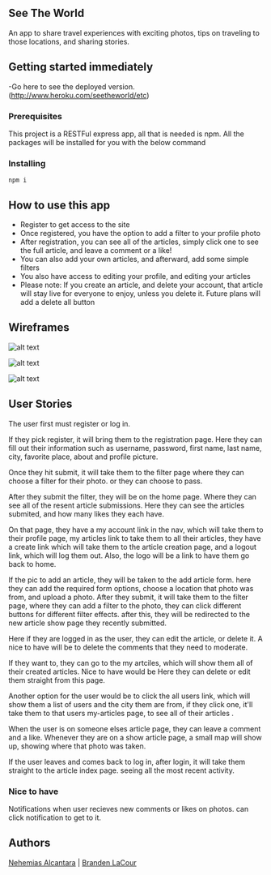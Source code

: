 ## See The World

An app to share travel experiences with exciting photos, tips on traveling to those locations, and sharing stories.

## Getting started immediately

-Go here to see the deployed version. (http://www.heroku.com/seetheworld/etc)

### Prerequisites

This project is a RESTFul express app, all that is needed is npm. All the packages will be installed for you with the below command

### Installing

```
npm i
```

## How to use this app

* Register to get access to the site
* Once registered, you have the option to add a filter to your profile photo
* After registration, you can see all of the articles, simply click one to see the full article, and leave a comment or a like!
* You can also add your own articles, and afterward, add some simple filters
* You also have access to editing your profile, and editing your articles
* Please note: If you create an article, and delete your account, that article will stay live for everyone to enjoy, unless you delete it. Future plans will add a delete all button

## Wireframes

![alt text](https://i.imgur.com/tI5ear6.jpg?4)

![alt text](https://i.imgur.com/UD4eqme.jpg?2)

![alt text](https://i.imgur.com/jU3KFhM.jpg?2)

## User Stories

The user first must register or log in.

If they pick register, it will bring them to the registration page.
Here they can fill out their information such as username, password, first name, last name, city, favorite place, about and profile picture.

Once they hit submit, it will take them to the filter page where they can choose a filter for their photo. or they can choose to pass.

After they submit the filter, they will be on the home page. Where they can see all of the resent article submissions.
Here they can see the articles submited, and how many likes they each have.


On that page, they have a my account link in the nav, which will take them to their profile page, my articles link to take them to all their articles, they have a create link which will take them to the article creation page, and a logout link, which will log them out. Also, the logo will be a link to have them go back to home.


If the pic to add an article, they will be taken to the add article form. here they can add the required form options, choose a location that photo was from, and upload a photo. After they submit, it will take them to the filter page, where they can add a filter to the photo, they can click different buttons for different filter effects. after this, they will be redirected to the new article show page they recently submitted.

Here if they are logged in as the user, they can edit the article, or delete it. A nice to have will be to delete the comments that they need to moderate.


If they want to, they can go to the my artciles, which will show them all of their created articles. Nice to have would be Here they can delete or edit them straight from this page.


Another option for the user would be to click the all users link, which will show them a list of users and the city them are from, if they click one, it'll take them to that users my-articles page, to see all of their articles .


When the user is on someone elses article page, they can leave a comment and a like. Whenever they are on a show article page, a small map will show up, showing where that photo was taken. 


If the user leaves and comes back to log in, after login, it will take them straight to the article index page. seeing all the most recent activity.

### Nice to have

Notifications when user recieves new comments or likes on photos. can click notification to get to it.



<!-- ## Built With

* [Dropwizard](http://www.dropwizard.io/1.0.2/docs/) - The web framework used
* [Maven](https://maven.apache.org/) - Dependency Management
* [ROME](https://rometools.github.io/rome/) - Used to generate RSS Feeds -->

## Authors
[Nehemias Alcantara](https://github.com/nemiasalc56) |
[Branden LaCour](https://github.com/BrandenLaCour)


